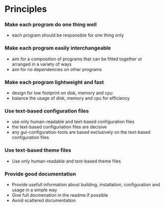 # Principles


### Make each program do one thing well

- each program should be responsible for one thing only


### Make each program easily interchangeable

- aim for a composition of programs that can be fitted together or arranged in a variety of ways
- aim for no dependencies on other programs


### Make each program lightweight and fast

- design for low footprint on disk, memory and cpu
- balance the usage of disk, memory and cpu for efficiency


### Use text-based configuration files

- use only human-readable and text-based configuration files
- the text-based configuriation files are decisive
- any gui-configuration-tools are based exclusively on the text-based configuration files


### Use text-based theme files

- Use only human-readable and text-based theme files


### Provide good documentation

- Provide usefull information about building, installation, configuration and usage in a
simple way
- Give full docmenation in the readme if possible
- Avoid scattered documentation

